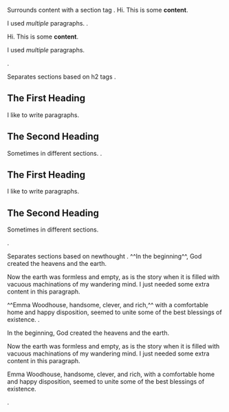 Surrounds content with a section tag
.
Hi. This is some **content**.

I used *multiple* paragraphs.
.
<section>
<p>Hi. This is some <strong>content</strong>.</p>
<p>I used <em>multiple</em> paragraphs.</p>
</section>
.

Separates sections based on h2 tags
.
## The First Heading

I like to write paragraphs.

## The Second Heading

Sometimes in different sections.
.
<section>
<div class="section-link">
<a class="no-tufte-underline" href="#the-first-heading"></a><h2>The First Heading</h2>
</div>
<p>I like to write paragraphs.</p>
</section>
<section>
<div class="section-link">
<a class="no-tufte-underline" href="#the-second-heading"></a><h2>The Second Heading</h2>
</div>
<p>Sometimes in different sections.</p>
</section>
.

Separates sections based on newthought
.
^^In the beginning^^, God created the heavens and the earth.

Now the earth was formless and empty, as is the story when it is filled with vacuous machinations of my wandering mind. I just needed some extra content in this paragraph.

^^Emma Woodhouse, handsome, clever, and rich,^^ with a comfortable home and happy disposition, seemed to unite some of the best blessings of existence.
.
<section>
<p><span class="newthought">In the beginning</span>, God created the heavens and the earth.</p>
<p>Now the earth was formless and empty, as is the story when it is filled with vacuous machinations of my wandering mind. I just needed some extra content in this paragraph.</p>
</section>
<section>
<p><span class="newthought">Emma Woodhouse, handsome, clever, and rich,</span> with a comfortable home and happy disposition, seemed to unite some of the best blessings of existence.</p>
</section>
.
